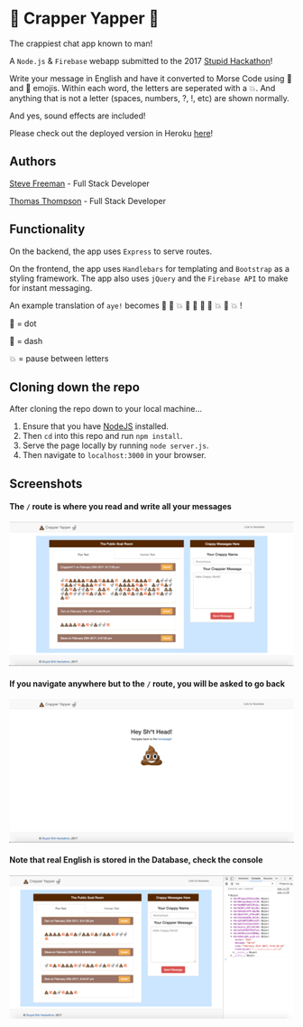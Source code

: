 # :poop: Crapper Yapper :toilet:
The crappiest chat app known to man!

A `Node.js` &amp; `Firebase` webapp submitted to the 2017 [Stupid Hackathon](http://www.stupidhackathon.com/)! 

Write your message in English and have it converted to Morse Code using :poop: and :toilet: emojis. Within each word, the letters are seperated with a :boom:. And anything that is not a letter (spaces, numbers, ?, !, etc) are shown normally. 

And yes, sound effects are included!

Please check out the deployed version in Heroku [here](http://crapper-yapper.herokuapp.com/)!


## Authors
[Steve Freeman](https://github.com/sfreeman422) - Full Stack Developer

[Thomas Thompson](https://github.com/tomtom28) - Full Stack Developer


## Functionality
On the backend, the app uses `Express` to serve routes.

On the frontend, the app uses `Handlebars` for templating and `Bootstrap` as a styling framework. The app also uses `jQuery` and the `Firebase API` to make for instant messaging.

An example translation of `aye!` becomes :poop: :toilet: :boom: :toilet: :poop: :toilet: :toilet: :boom: :poop: :boom: !

:poop: = dot

:toilet: = dash

:boom: = pause between letters


## Cloning down the repo
After cloning the repo down to your local machine...
  1. Ensure that you have [NodeJS](https://nodejs.org/en/) installed.
  2. Then `cd` into this repo and run `npm install`.
  4. Serve the page locally by running `node server.js`.
  5. Then navigate to `localhost:3000` in your browser.


## Screenshots
#### The `/` route is where you read and write all your messages
![Home Page](/screenshots/index-page.png)

#### If you navigate anywhere but to the `/` route, you will be asked to go back
![Nowhere Page](/screenshots/nowhere-page.png)

#### Note that real English is stored in the Database, check the console
![Console Log](/screenshots/console-log.png)

